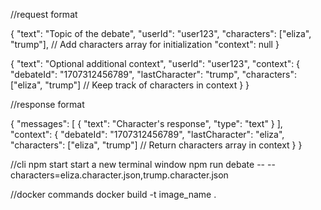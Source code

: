 //request format

{
    "text": "Topic of the debate",
    "userId": "user123",
    "characters": ["eliza", "trump"],  // Add characters array for initialization
    "context": null
}

{
    "text": "Optional additional context",
    "userId": "user123",
    "context": {
        "debateId": "1707312456789",
        "lastCharacter": "trump",
        "characters": ["eliza", "trump"]  // Keep track of characters in context
    }
}

//response format

{
    "messages": [
        {
            "text": "Character's response",
            "type": "text"
        }
    ],
    "context": {
        "debateId": "1707312456789",
        "lastCharacter": "eliza",
        "characters": ["eliza", "trump"]  // Return characters array in context
    }
}

//cli
npm start
start a  new terminal window
npm run debate -- --characters=eliza.character.json,trump.character.json

//docker commands
docker build -t image_name .
